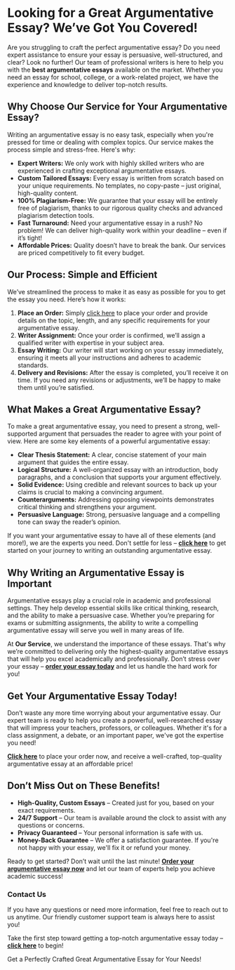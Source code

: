 <h1>Looking for a Great Argumentative Essay? We’ve Got You Covered!</h1>

<p>Are you struggling to craft the perfect argumentative essay? Do you need expert assistance to ensure your essay is persuasive, well-structured, and clear? Look no further! Our team of professional writers is here to help you with the <strong>best argumentative essays</strong> available on the market. Whether you need an essay for school, college, or a work-related project, we have the experience and knowledge to deliver top-notch results.</p>

<h2>Why Choose Our Service for Your Argumentative Essay?</h2>

<p>Writing an argumentative essay is no easy task, especially when you're pressed for time or dealing with complex topics. Our service makes the process simple and stress-free. Here's why:</p>

<ul>
  <li><strong>Expert Writers:</strong> We only work with highly skilled writers who are experienced in crafting exceptional argumentative essays.</li>
  <li><strong>Custom Tailored Essays:</strong> Every essay is written from scratch based on your unique requirements. No templates, no copy-paste – just original, high-quality content.</li>
  <li><strong>100% Plagiarism-Free:</strong> We guarantee that your essay will be entirely free of plagiarism, thanks to our rigorous quality checks and advanced plagiarism detection tools.</li>
  <li><strong>Fast Turnaround:</strong> Need your argumentative essay in a rush? No problem! We can deliver high-quality work within your deadline – even if it’s tight!</li>
  <li><strong>Affordable Prices:</strong> Quality doesn’t have to break the bank. Our services are priced competitively to fit every budget.</li>
</ul>

<h2>Our Process: Simple and Efficient</h2>

<p>We’ve streamlined the process to make it as easy as possible for you to get the essay you need. Here’s how it works:</p>

<ol>
  <li><strong>Place an Order:</strong> Simply <a href="https://tinyurl.com/topessay?keyword=great+argumentative+essay">click here</a> to place your order and provide details on the topic, length, and any specific requirements for your argumentative essay.</li>
  <li><strong>Writer Assignment:</strong> Once your order is confirmed, we’ll assign a qualified writer with expertise in your subject area.</li>
  <li><strong>Essay Writing:</strong> Our writer will start working on your essay immediately, ensuring it meets all your instructions and adheres to academic standards.</li>
  <li><strong>Delivery and Revisions:</strong> After the essay is completed, you’ll receive it on time. If you need any revisions or adjustments, we’ll be happy to make them until you’re satisfied.</li>
</ol>

<h2>What Makes a Great Argumentative Essay?</h2>

<p>To make a great argumentative essay, you need to present a strong, well-supported argument that persuades the reader to agree with your point of view. Here are some key elements of a powerful argumentative essay:</p>

<ul>
  <li><strong>Clear Thesis Statement:</strong> A clear, concise statement of your main argument that guides the entire essay.</li>
  <li><strong>Logical Structure:</strong> A well-organized essay with an introduction, body paragraphs, and a conclusion that supports your argument effectively.</li>
  <li><strong>Solid Evidence:</strong> Using credible and relevant sources to back up your claims is crucial to making a convincing argument.</li>
  <li><strong>Counterarguments:</strong> Addressing opposing viewpoints demonstrates critical thinking and strengthens your argument.</li>
  <li><strong>Persuasive Language:</strong> Strong, persuasive language and a compelling tone can sway the reader’s opinion.</li>
</ul>

<p>If you want your argumentative essay to have all of these elements (and more!), we are the experts you need. Don't settle for less – <a href="https://tinyurl.com/topessay?keyword=great+argumentative+essay"><strong>click here</strong></a> to get started on your journey to writing an outstanding argumentative essay.</p>

<h2>Why Writing an Argumentative Essay is Important</h2>

<p>Argumentative essays play a crucial role in academic and professional settings. They help develop essential skills like critical thinking, research, and the ability to make a persuasive case. Whether you’re preparing for exams or submitting assignments, the ability to write a compelling argumentative essay will serve you well in many areas of life.</p>

<p>At <strong>Our Service</strong>, we understand the importance of these essays. That's why we’re committed to delivering only the highest-quality argumentative essays that will help you excel academically and professionally. Don’t stress over your essay – <a href="https://tinyurl.com/topessay?keyword=great+argumentative+essay"><strong>order your essay today</strong></a> and let us handle the hard work for you!</p>

<h2>Get Your Argumentative Essay Today!</h2>

<p>Don’t waste any more time worrying about your argumentative essay. Our expert team is ready to help you create a powerful, well-researched essay that will impress your teachers, professors, or colleagues. Whether it's for a class assignment, a debate, or an important paper, we've got the expertise you need!</p>

<p><a href="https://tinyurl.com/topessay?keyword=great+argumentative+essay"><strong>Click here</strong></a> to place your order now, and receive a well-crafted, top-quality argumentative essay at an affordable price!</p>

<h2>Don’t Miss Out on These Benefits!</h2>

<ul>
  <li><strong>High-Quality, Custom Essays</strong> – Created just for you, based on your exact requirements.</li>
  <li><strong>24/7 Support</strong> – Our team is available around the clock to assist with any questions or concerns.</li>
  <li><strong>Privacy Guaranteed</strong> – Your personal information is safe with us.</li>
  <li><strong>Money-Back Guarantee</strong> – We offer a satisfaction guarantee. If you're not happy with your essay, we'll fix it or refund your money.</li>
</ul>

<p>Ready to get started? Don’t wait until the last minute! <a href="https://tinyurl.com/topessay?keyword=great+argumentative+essay"><strong>Order your argumentative essay now</strong></a> and let our team of experts help you achieve academic success!</p>

<h3>Contact Us</h3>

<p>If you have any questions or need more information, feel free to reach out to us anytime. Our friendly customer support team is always here to assist you!</p>

<p>Take the first step toward getting a top-notch argumentative essay today – <a href="https://tinyurl.com/topessay?keyword=great+argumentative+essay"><strong>click here</strong></a> to begin!</p>
Get a Perfectly Crafted Great Argumentative Essay for Your Needs!
